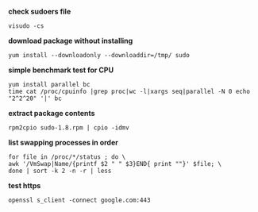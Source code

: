 **check sudoers file**
```
visudo -cs
```

**download package without installing**
```
yum install --downloadonly --downloaddir=/tmp/ sudo
```

**simple benchmark test for CPU**
```
yum install parallel bc
time cat /proc/cpuinfo |grep proc|wc -l|xargs seq|parallel -N 0 echo "2^2^20" '|' bc
```

**extract package contents**
```
rpm2cpio sudo-1.8.rpm | cpio -idmv
```

**list swapping processes in order**
```
for file in /proc/*/status ; do \
awk '/VmSwap|Name/{printf $2 " " $3}END{ print ""}' $file; \
done | sort -k 2 -n -r | less
```

**test https**
```
openssl s_client -connect google.com:443
```

